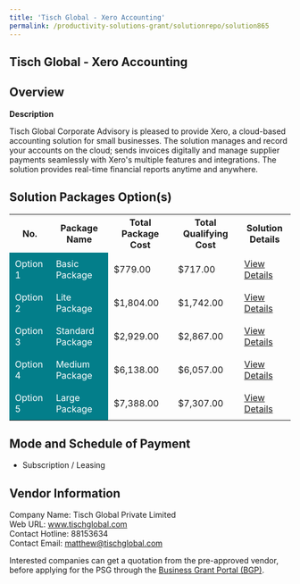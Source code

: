 ```yaml
---
title: 'Tisch Global - Xero Accounting'
permalink: /productivity-solutions-grant/solutionrepo/solution865
---
```


## Tisch Global - Xero Accounting

## Overview

**Description**

Tisch Global Corporate Advisory is pleased to provide Xero, a cloud-based accounting solution for small businesses. The solution manages and record your accounts on the cloud; sends invoices digitally and manage supplier payments seamlessly with Xero's multiple features and integrations. The solution provides real-time financial reports anytime and anywhere.

## Solution Packages Option(s)

<table>
<tr>
<th><b>No.</b></th>
<th><b>Package Name</b></th>
<th><b>Total Package Cost</b></th>
<th><b>Total Qualifying Cost</b></th>
<th><b>Solution Details</b></th>
</tr>
<tr>
<td style='padding: 10px; background-color: #037E8A; color: #FFFFFF;'>Option 1</td>
<td style='padding: 10px; background-color: #037E8A; color: #FFFFFF;'>Basic Package</td>
<td style='padding: 10px;'>$779.00</td>
<td style='padding: 10px;'>$717.00</td>
<td style='padding: 10px;'><a href='/images/psg/Tisch_Global_Xero_Accounting_Desensitised_Annex_3_Part1.pdf' target='_blank'>View Details</a></td>
</tr>
<tr>
<td style='padding: 10px; background-color: #037E8A; color: #FFFFFF;'>Option 2</td>
<td style='padding: 10px; background-color: #037E8A; color: #FFFFFF;'>Lite Package</td>
<td style='padding: 10px;'>$1,804.00</td>
<td style='padding: 10px;'>$1,742.00</td>
<td style='padding: 10px;'><a href='/images/psg/Tisch_Global_Xero_Accounting_Desensitised_Annex_3_Part2.pdf' target='_blank'>View Details</a></td>
</tr>
<tr>
<td style='padding: 10px; background-color: #037E8A; color: #FFFFFF;'>Option 3</td>
<td style='padding: 10px; background-color: #037E8A; color: #FFFFFF;'>Standard Package</td>
<td style='padding: 10px;'>$2,929.00</td>
<td style='padding: 10px;'>$2,867.00</td>
<td style='padding: 10px;'><a href='/images/psg/Tisch_Global_Xero_Accounting_Desensitised_Annex_3_Part3.pdf' target='_blank'>View Details</a></td>
</tr>
<tr>
<td style='padding: 10px; background-color: #037E8A; color: #FFFFFF;'>Option 4</td>
<td style='padding: 10px; background-color: #037E8A; color: #FFFFFF;'>Medium Package</td>
<td style='padding: 10px;'>$6,138.00</td>
<td style='padding: 10px;'>$6,057.00</td>
<td style='padding: 10px;'><a href='/images/psg/Tisch_Global_Xero_Accounting_Desensitised_Annex_3_Part4.pdf' target='_blank'>View Details</a></td>
</tr>
<tr>
<td style='padding: 10px; background-color: #037E8A; color: #FFFFFF;'>Option 5</td>
<td style='padding: 10px; background-color: #037E8A; color: #FFFFFF;'>Large Package</td>
<td style='padding: 10px;'>$7,388.00</td>
<td style='padding: 10px;'>$7,307.00</td>
<td style='padding: 10px;'><a href='/images/psg/Tisch_Global_Xero_Accounting_Desensitised_Annex_3_Part5.pdf' target='_blank'>View Details</a></td>
</tr>
</table>

## Mode and Schedule of Payment

 - Subscription / Leasing

## Vendor Information

 Company Name: Tisch Global Private Limited<br>Web URL: www.tischglobal.com <br>Contact Hotline: 88153634 <br>Contact Email: matthew@tischglobal.com <br>

Interested companies can get a quotation from the pre-approved vendor, before applying for the PSG through the <a href='https://www.businessgrants.gov.sg/' target='_blank' rel='noopener'>Business Grant Portal (BGP)</a>.

<script src="/jquery/resize-tables.js"></script>
